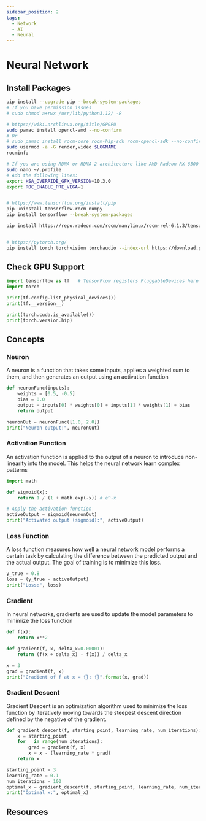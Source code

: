 ```yaml
---
sidebar_position: 2
tags:
  - Network
  - AI
  - Neural
---
```


# Neural Network

## Install Packages

```bash
pip install --upgrade pip --break-system-packages
# If you have permission issues
# sudo chmod a+rwx /usr/lib/python3.12/ -R

# https://wiki.archlinux.org/title/GPGPU
sudo pamac install opencl-amd --no-confirm
# Or
# sudo pamac install rocm-core rocm-hip-sdk rocm-opencl-sdk --no-confirm
sudo usermod -a -G render,video $LOGNAME
rocminfo

# If you are using RDNA or RDNA 2 architecture like AMD Radeon RX 6500 XT, you may need to follow this step:
sudo nano ~/.profile
# Add the following lines:
export HSA_OVERRIDE_GFX_VERSION=10.3.0
export ROC_ENABLE_PRE_VEGA=1


# https://www.tensorflow.org/install/pip
pip uninstall tensorflow-rocm numpy
pip install tensorflow --break-system-packages

pip install https://repo.radeon.com/rocm/manylinux/rocm-rel-6.1.3/tensorflow_rocm-2.15.1-cp310-cp310-manylinux_2_28_x86_64.whl numpy==1.26.4 --break-system-packages


# https://pytorch.org/
pip install torch torchvision torchaudio --index-url https://download.pytorch.org/whl/rocm6.1 --break-system-packages
```

## Check GPU Support

```python
import tensorflow as tf   # TensorFlow registers PluggableDevices here
import torch

print(tf.config.list_physical_devices())
print(tf.__version__)

print(torch.cuda.is_available())
print(torch.version.hip)
```

## Concepts

### Neuron

A neuron is a function that takes some inputs, applies a weighted sum to them, and then generates an output using an activation function

```python
def neuronFunc(inputs):
    weights = [0.5, -0.5]
    bias = 0.0
    output = inputs[0] * weights[0] + inputs[1] * weights[1] + bias
    return output

neuronOut = neuronFunc([1.0, 2.0])
print("Neuron output:", neuronOut)
```

### Activation Function

An activation function is applied to the output of a neuron to introduce non-linearity into the model. This helps the neural network learn complex patterns

```python
import math

def sigmoid(x):
    return 1 / (1 + math.exp(-x)) # e^-x

# Apply the activation function
activeOutput = sigmoid(neuronOut)
print("Activated output (sigmoid):", activeOutput)
```

### Loss Function

A loss function measures how well a neural network model performs a certain task by calculating the difference between the predicted output and the actual output. The goal of training is to minimize this loss.

```python
y_true = 0.8
loss = (y_true - activeOutput)
print("Loss:", loss)
```

### Gradient

In neural networks, gradients are used to update the model parameters to minimize the loss function

```python
def f(x):
    return x**2

def gradient(f, x, delta_x=0.00001):
    return (f(x + delta_x) - f(x)) / delta_x

x = 3
grad = gradient(f, x)
print("Gradient of f at x = {}: {}".format(x, grad))

```

### Gradient Descent

Gradient Descent is an optimization algorithm used to minimize the loss function by iteratively moving towards the steepest descent direction defined by the negative of the gradient.

```python
def gradient_descent(f, starting_point, learning_rate, num_iterations):
    x = starting_point
    for _ in range(num_iterations):
        grad = gradient(f, x)
        x = x - (learning_rate * grad)
    return x

starting_point = 3
learning_rate = 0.1
num_iterations = 100
optimal_x = gradient_descent(f, starting_point, learning_rate, num_iterations)
print("Optimal x:", optimal_x)
```

## Resources
